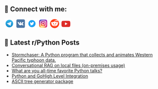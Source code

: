 ## 🔎 Connect with me:
[<img src="https://github.com/bullbesh/bullbesh/blob/main/images/Telegram.png" width="32" height="32" />](https://t.me/bullbesh)
[<img src="https://github.com/bullbesh/bullbesh/blob/main/images/VK.png" width="32" height="32" />](https://vk.com/bullbesh)
[<img src="https://github.com/bullbesh/bullbesh/blob/main/images/Twitter.png" width="32" height="32" />](https://twitter.com/bullbesh1)
[<img src="https://github.com/bullbesh/bullbesh/blob/main/images/Instagram.png" width="32" height="32" />](https://www.instagram.com/bullbesh)
[<img src="https://github.com/bullbesh/bullbesh/blob/main/images/Reddit.png" width="32" height="32" />](https://www.reddit.com/user/bullbesh)
[<img src="https://github.com/bullbesh/bullbesh/blob/main/images/YouTube.png" width="32" height="32" />](https://www.youtube.com/channel/UCtfjRs6uzgq5mfm8S06WTcg)

## 📕 Latest r/Python Posts
<!-- BLOG-POST-LIST:START -->
- [Stormchaser: A Python program that collects and animates Western Pacific typhoon data.](https://www.reddit.com/r/Python/comments/1h1rk2c/stormchaser_a_python_program_that_collects_and/)
- [Conversational RAG on local files &lpar;on-premises usage&rpar;](https://www.reddit.com/r/Python/comments/1h1qzds/conversational_rag_on_local_files_onpremises_usage/)
- [What are you all-time favorite Python talks?](https://www.reddit.com/r/Python/comments/1h1qun7/what_are_you_alltime_favorite_python_talks/)
- [Python and GoHigh Level Integration](https://www.reddit.com/r/Python/comments/1h1pq0x/python_and_gohigh_level_integration/)
- [ASCII tree generator package](https://www.reddit.com/r/Python/comments/1h1pmbh/ascii_tree_generator_package/)
<!-- BLOG-POST-LIST:END -->
